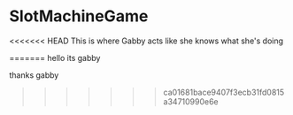 # SlotMachineGame

<<<<<<< HEAD
This is where Gabby acts like she knows what she's doing


=======
hello its gabby

thanks gabby
>>>>>>> ca01681bace9407f3ecb31fd0815a34710990e6e
